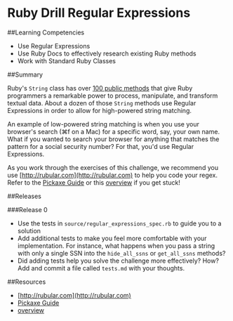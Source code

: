 # Ruby Drill Regular Expressions

##Learning Competencies

* Use Regular Expressions
* Use Ruby Docs to effectively research existing Ruby methods
* Work with Standard Ruby Classes

##Summary

 Ruby's `String` class has over [100 public methods](http://www.ruby-doc.org/core-1.9.3/String.html) that give Ruby programmers a remarkable power to process, manipulate, and transform textual data. About a dozen of those `String` methods use Regular Expressions in order to allow for high-powered string matching.

An example of low-powered string matching is when you use your browser's search (⌘f on a Mac) for a specific word, say, your own name. What if you wanted to search your browser for anything that matches the pattern for a social security number? For that, you'd use Regular Expressions.

As you work through the exercises of this challenge, we recommend you use [http://rubular.com](http://rubular.com) to help you code your regex.  Refer to the [Pickaxe Guide](http://www.ruby-doc.org/docs/ProgrammingRuby/html/language.html#UJ) or this [overview](http://www.bluebox.net/about/blog/2013/02/using-regular-expressions-in-ruby-part-1-of-3/) if you get stuck!

##Releases

###Release 0

* Use the tests in `source/regular_expressions_spec.rb` to guide you to a solution
* Add additional tests to make you feel more comfortable with your implementation. For instance, what happens when you pass a string with only a single SSN into the `hide_all_ssns` or `get_all_ssns`  methods?
* Did adding tests help you solve the challenge more effectively? How? Add and commit a file called `tests.md` with your thoughts.

##Resources

* [http://rubular.com](http://rubular.com)
* [Pickaxe Guide](http://www.ruby-doc.org/docs/ProgrammingRuby/html/language.html#UJ)
* [overview](http://www.bluebox.net/about/blog/2013/02/using-regular-expressions-in-ruby-part-1-of-3/)
